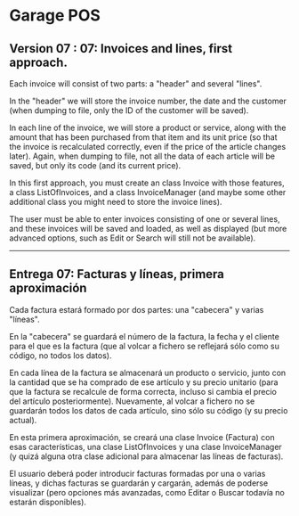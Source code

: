 ﻿# Garage POS

## Version 07 : 07: Invoices and lines, first approach.

Each invoice will consist of two parts: a "header" and several "lines".

In the "header" we will store the invoice number, the date and the customer
(when dumping to file, only the ID of the customer will be saved).

In each line of the invoice, we will store a product or service, along with the 
amount that has been purchased from that item and its unit price (so that the 
invoice is recalculated correctly, even if the price of the article changes 
later). Again, when dumping to file, not all the data of each article will be 
saved, but only its code (and its current price).

In this first approach, you must create an class Invoice with those features, a 
class ListOfInvoices, and a class InvoiceManager (and maybe some other 
additional class you might need to store the invoice lines).

The user must be able to enter invoices consisting of one or several lines, and 
these invoices will be saved and loaded, as well as displayed (but more 
advanced options, such as Edit or Search will still not be available).


---

## Entrega 07: Facturas y líneas, primera aproximación

Cada factura estará formado por dos partes: una "cabecera" y varias "líneas".

En la "cabecera" se guardará el número de la factura, la fecha y el cliente
para el que es la factura (que al volcar a fichero se reflejará sólo como su
código, no todos los datos).

En cada línea de la factura se almacenará un producto o servicio, junto con la 
cantidad que se ha comprado de ese artículo y su precio unitario (para que la 
factura se recalcule de forma correcta, incluso si cambia el precio del 
artículo posteriormente). Nuevamente, al volcar a fichero no se guardarán todos 
los datos de cada artículo, sino sólo su código (y su precio actual).

En esta primera aproximación, se creará una clase Invoice (Factura) con esas 
características, una clase ListOfInvoices y una clase InvoiceManager (y 
quizá alguna otra clase adicional para almacenar las líneas de facturas).

El usuario deberá poder introducir facturas formadas por una o varias líneas, y 
dichas facturas se guardarán y cargarán, además de poderse visualizar (pero 
opciones más avanzadas, como Editar o Buscar todavía no estarán disponibles).
